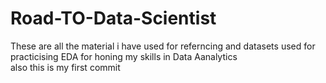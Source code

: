 # Road-TO-Data-Scientist
These are all the material i have used for referncing and datasets used for practicising EDA for honing my skills in Data Aanalytics
<br>
also this is my first commit
